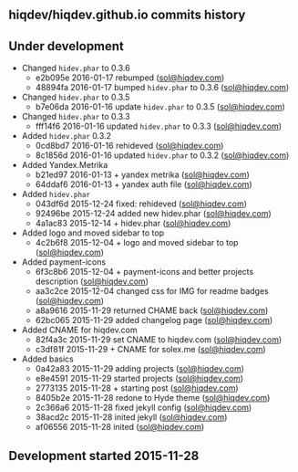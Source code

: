 hiqdev/hiqdev.github.io commits history
---------------------------------------

## Under development

- Changed `hidev.phar` to 0.3.6
    - e2b095e 2016-01-17 rebumped (sol@hiqdev.com)
    - 48894fa 2016-01-17 bumped `hidev.phar` to 0.3.6 (sol@hiqdev.com)
- Changed `hidev.phar` to 0.3.5
    - b7e06da 2016-01-16 update `hidev.phar` to 0.3.5 (sol@hiqdev.com)
- Changed `hidev.phar` to 0.3.3
    - fff14f6 2016-01-16 updated `hidev.phar` to 0.3.3 (sol@hiqdev.com)
- Added `hidev.phar` 0.3.2
    - 0cd8bd7 2016-01-16 rehideved (sol@hiqdev.com)
    - 8c1856d 2016-01-16 updated `hidev.phar` to 0.3.2 (sol@hiqdev.com)
- Added Yandex.Metrika
    - b21ed97 2016-01-13 + yandex metrika (sol@hiqdev.com)
    - 64ddaf6 2016-01-13 + yandex auth file (sol@hiqdev.com)
- Added `hidev.phar`
    - 043df6d 2015-12-24 fixed: rehideved (sol@hiqdev.com)
    - 92496be 2015-12-24 added new hidev.phar (sol@hiqdev.com)
    - 4a1ac83 2015-12-14 + hidev.phar (sol@hiqdev.com)
- Added logo and moved sidebar to top
    - 4c2b6f8 2015-12-04 + logo and moved sidebar to top (sol@hiqdev.com)
- Added payment-icons
    - 6f3c8b6 2015-12-04 + payment-icons and better projects description (sol@hiqdev.com)
    - aa3c2ce 2015-12-04 changed css for IMG for readme badges (sol@hiqdev.com)
    - a8a9616 2015-11-29 returned CHAME back (sol@hiqdev.com)
    - 62bc065 2015-11-29 added changelog page (sol@hiqdev.com)
- Added CNAME for hiqdev.com
    - 82f4a3c 2015-11-29 set CNAME to hiqdev.com (sol@hiqdev.com)
    - c3df81f 2015-11-29 + CNAME for solex.me (sol@hiqdev.com)
- Added basics
    - 0a42a83 2015-11-29 adding projects (sol@hiqdev.com)
    - e8e4591 2015-11-29 started projects (sol@hiqdev.com)
    - 2773135 2015-11-28 + starting post (sol@hiqdev.com)
    - 8405b2e 2015-11-28 redone to Hyde theme (sol@hiqdev.com)
    - 2c366a6 2015-11-28 fixed jekyll config (sol@hiqdev.com)
    - 38acd2c 2015-11-28 inited jekyll (sol@hiqdev.com)
    - af06556 2015-11-28 inited (sol@hiqdev.com)

## Development started 2015-11-28

